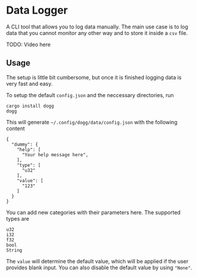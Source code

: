 # **D**ata L**ogg**er

A CLI tool that allows you to log data manually.
The main use case is to log data that you cannot monitor
any other way and to store it inside a `csv` file.

TODO: Video here

## Usage

The setup is little bit cumbersome, but once
it is finished logging data is very fast and easy.

To setup the default `config.json` and the neccessary
directories, run

```
cargo install dogg
dogg
```

This will generate `~/.config/dogg/data/config.json`
with the following content

```
{
  "dummy": {
    "help": [
      "Your help message here",
    ],
    "type": [
      "u32"
    ],
    "value": [
      "123"
    ]
  }
}
```

You can add new categories with their
parameters here. The supported types are

```
u32
i32
f32
bool
String
```

The `value` will determine the default value,
which will be applied if the user provides
blank input. You can also disable the default
value by using `"None"`.
